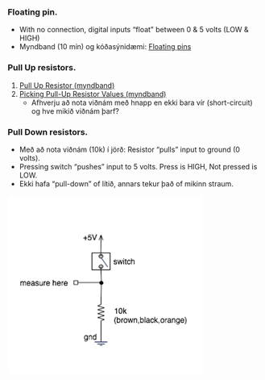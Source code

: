### Floating pin.
- With no connection, digital inputs “float” between 0 & 5 volts (LOW & HIGH)
- Myndband (10 mín) og kóðasýnidæmi: [Floating pins](https://www.programmingelectronics.com/floating-pins-pull-up-resistors-and-arduino/) <br>

### Pull Up resistors. 
1. [Pull Up Resistor (myndband)](https://www.youtube.com/watch?v=wxjerCHCEMg)
1. [Picking Pull-Up Resistor Values (myndband)](https://www.youtube.com/watch?v=u3Xiy2DVnI4&list=PLRIGIzu0Z7KlfGFD6gd0eMX0ozfJyrQL-&index=12)
   - Afhverju að nota viðnám með hnapp en ekki bara vír (short-circuit) og hve mikið viðnám þarf?
  
### Pull Down resistors.
- Með að nota viðnám (10k) í jörð: Resistor “pulls” input to ground (0 volts). 
- Pressing switch “pushes” input to 5 volts. Press is HIGH, Not pressed is LOW. 
- Ekki hafa “pull-down” of lítið, annars tekur það of mikinn straum.

![pulldown resistor](https://github.com/VESM2VT/Efni/blob/main/Myndir/PullDownResistor10K.png)


